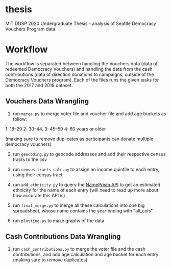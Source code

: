 # thesis
MIT DUSP 2020 Undergraduate Thesis - analysis of Seattle Democracy Vouchers Program data

# Workflow
The workflow is separated between handling the Vouchers data (data of redeemed Democracy Vouchers) 
and handling the data from the cash contributions (data of direction donations to campaigns, outside of the Democracy Vouchers program). Each of the files runs the given tasks for both the 2017 and 2019 dataset. 

## Vouchers Data Wrangling

1) run `merge.py` to merge voter file and voucher file and add age buckets as follow:

1: 18–29
2: 30–44,
3: 45–59
4: 60 years or older

(making sure to remove duplicates as participants can donate multiple democracy vouchers)

2) run `geocoding.py` to geocode addresses and add their respective census tracts to the csv

3) run `census_tracts_calc.py` to assign an income quintile to each entry, using their census tract

4) run `add_ethnicity.py` to query the [NamePrism API](http://www.name-prism.com/) to get an estimated ethnicity for the name of each entry (will need to read up more about how accurate this API is)

5) run `final_merge.py` to merge all these calculations into one big spreadsheet, whose name contains the year ending with "all_cols"

6) run `plotting.py` to make graphs of the data

## Cash Contributions Data Wrangling
1) run `cash_contributions.py` to merge the voter file and the cash contributions, and add age calculation and age bucket for each entry (making sure to remove duplicates)